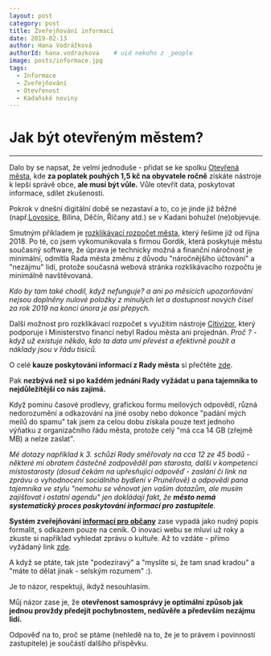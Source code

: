 ```yaml
---
layout: post
category: post
title: Zveřejňování informací
date: 2019-02-13
author: Hana Vodrážková
authorId: hana.vodrazkova    # uid nekoho z _people
image: posts/informace.jpg
tags:
  - Informace
  - Zveřejňování 
  - Otevřenost
  - Kadaňské noviny
---
```



Jak být otevřeným městem?
===
---

Dalo by se napsat, že velmi jednoduše - přidat se ke spolku [Otevřená města](https://www.otevrenamesta.cz), kde **za poplatek pouhých 1,5 kč na obyvatele ročně** získáte nástroje k lepší správě obce, **ale musí být vůle.** 
Vůle otevřít data, poskytovat informace, sdílet zkušenosti.

  Pokrok v dnešní digitální době se nezastaví a to, co je jinde již běžné (např.[Lovosice](https://www.meulovo.cz/30-01-2019/d-44099/p1=35620), Bílina, Děčín, Říčany atd.) se v Kadani bohužel (ne)objevuje.

Smutným příkladem je [rozklikávací rozpočet města](https://kadan.pirati.cz/aktuality/rozpocet.html), který řešíme již od října 2018.
Po té, co jsem vykomunikovala s firmou Gordik, která poskytuje městu současný software, že úprava je technicky možná a finanční náročnost je minimální, odmítla Rada města změnu z důvodu "náročnějšího účtování" a "nezájmu" lidí, protože současná webová stránka rozklikávacího rozpočtu je minimálně navštěvovaná. 

*Kdo by tam také chodil, když nefunguje? a ani po měsících upozorňování nejsou doplněny nulové položky z minulých let
a dostupnost nových čísel za rok 2019 na konci února je asi přepych.*

Další možnost pro rozklikávací rozpočet s využitím nástroje [Citivizor](https://www.cityvizor.cz), který podporuje i Ministerstvo financí nebyl Radou města ani projednán. 
*Proč ? - když už existuje někdo, kdo ta data umí převést a efektivně použít a náklady jsou v řádu tisíců.* 
  
O celé **kauze poskytování informací z Rady města** si přečtěte [zde](https://kadan.pirati.cz/aktuality/kauza-informace.html).

Pak **nezbývá než si po každém jednání Rady vyžádat u pana tajemníka to nejdůležitější co nás zajímá.**

Když pominu časové prodlevy, grafickou formu meilových odpovědí, různá nedorozumění a odkazování na jiné osoby nebo dokonce 
"padání mých meilů do spamu" tak jsem za celou dobu získala pouze text jednoho výňatku z organizačního řádu města, protože celý 
"má cca 14 GB (zřejmě MB) a nelze zaslat".  

*Mé dotazy například k 3. schůzi Rady směřovaly na cca 12 ze 45 bodů* 
*- některé mi obratem částečně zodpověděl pan starosta,* 
*další v kompetenci místostarosty (dosud čekám na upřesňující odpověď - zaslání či link na zprávu o vyhodnocení sociálního bydlení v Prunéřově) 
a odpovědi pana tajemníka ve stylu "nemohu se věnovat jen vašim dotazům, ale musím zajišťovat i ostatní agendu" jen dokládají fakt, že **město nemá systematický proces poskytování informací pro zastupitele**.*

**Systém zveřejňování [informací pro občany](http://www.mesto-kadan.cz/obcan/155/povinne-zverejnovane-informace)** zase vypadá jako nudný popis formalit, s odkazem pouze na ceník. 
O inovaci webu se mluví už roky a zkuste si například vyhledat zprávu o kultuře.
Až to vzdáte - přímo vyžádaný link [zde](http://www.mesto-kadan.eu/sekce/16/dokumenty-ke-stazeni).


A když se ptáte, tak jste "podezíravý" a "myslíte si, že tam snad kradou" a "máte to dělat jinak - selským rozumem" :).

Je to názor, respektuji, ikdyž nesouhlasím. 

Můj názor zase je, že **otevřenost samosprávy je optimální způsob jak jednou provždy předejít pochybnostem, nedůvěře a především nezájmu lidí.**  

Odpověď na to, proč se ptáme (nehledě na to, že je to právem i povinností zastupitele) je součástí dalšího příspěvku.
